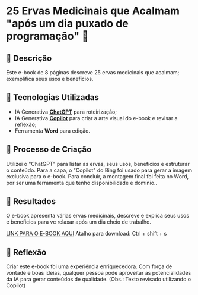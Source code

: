 # 25 Ervas Medicinais que Acalmam "após um dia puxado de programação" 🌱

## 📒 Descrição
Este e-book de 8 páginas descreve 25 ervas medicinais que acalmam; exemplifica seus usos e benefícios.

## 🤖 Tecnologias Utilizadas
- IA Generativa **[ChatGPT](https://chat.openai.com)** para roteirização;
- IA Generativa **[Copilot](https://www.bing.com)** para criar a arte visual do e-book e revisar a reflexão;
- Ferramenta **Word** para edição.

## 🧐 Processo de Criação
Utilizei o "ChatGPT" para listar as ervas, seus usos, benefícios e estruturar o conteúdo. Para a capa, o "Copilot" do Bing foi usado para gerar a imagem exclusiva para o e-book. Para concluir, a montagem final foi feita no Word, por ser uma ferramenta que tenho disponibilidade e domínio..

## 🚀 Resultados
O e-book apresenta várias ervas medicinais, descreve e explica seus usos e beneficios para vc relaxar após um dia cheio de trabalho.

[LINK PARA O E-BOOK AQUI](https://github.com/BrunoDuarte1977/lab-natty-or-not/blob/main/exemplos/25ErvasMedicinaisqueAcalmam.pdf) Atalho para download: Ctrl + shift + s

## 💭 Reflexão
Criar este e-book foi uma experiência enriquecedora. Com força de vontade e boas ideias, qualquer pessoa pode aproveitar as potencialidades da IA para gerar conteúdos de qualidade. (Obs.: Texto revisado utilizando o Copilot)
